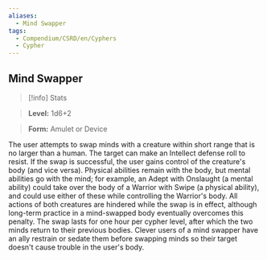 ```yaml
---
aliases:
  - Mind Swapper
tags:
  - Compendium/CSRD/en/Cyphers
  - Cypher
---
```

  
    
## Mind Swapper    
>[!info] Stats    
> **Level:** 1d6+2    
> **Form:** Amulet or Device  
    
The user attempts to swap minds with a creature within short range that is no larger than a human. The target can make an Intellect defense roll to resist. If the swap is successful, the user gains control of the creature's body (and vice versa). Physical abilities remain with the body, but mental abilities go with the mind; for example, an Adept with Onslaught (a mental ability) could take over the body of a Warrior with Swipe (a physical ability), and could use either of these while controlling the Warrior's body. All actions of both creatures are hindered while the swap is in effect, although long-term practice in a mind-swapped body eventually overcomes this penalty. The swap lasts for one hour per cypher level, after which the two minds return to their previous bodies. Clever users of a mind swapper have an ally restrain or sedate them before swapping minds so their target doesn't cause trouble in the user's body.